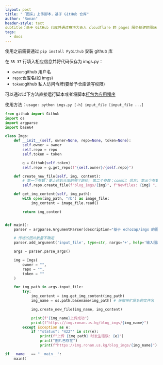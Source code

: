 ```yaml
---
layout: post
title: "「图床」上传脚本，基于 GitHub 仓库"
author: "Ronan"
header-style: text
subtitle：基于 GitHub 仓库并通过赛博大善人 cloudflare 的 pages 服务搭建的图床
tags:
  - docs
---
```


使用之前需要通过 `pip install PyGithub` 安装 github 库

在 `35-37` 行填入相应信息并将代码保存为 imgs.py：
- `owner`:github 用户名
- `repo`:仓库名(如 imgs)
- `token`:github 私人访问令牌(要给予仓库读写权限)

可以通过以下方法直接运行脚本或者将脚本[打包为应用程序](https://blog.ronan.us.kg/2024/09/02/python-%E6%89%93%E5%8C%85%E7%A8%8B%E5%BA%8F/)

使用方法：`usage: python imgs.py [-h] input_file [input_file ...]`

```python
from github import Github
import os
import argparse
import base64

class Imgs:
    def __init__(self, owner=None, repo=None, token=None):
        self.owner = owner
        self.repo = repo
        self.token = token

        g = Github(self.token)
        self.repo = g.get_repo(f"{self.owner}/{self.repo}")

    def create_new_file(self, img, content):
        # 第一个参数：要上传到仓库的哪个路径; 第二个参数：commit 信息; 第三个参数：上传文档正文; 第四个参数：上传的分支
        self.repo.create_file(f"blog_imgs/{img}", f"Newfiles: {img} ", content, branch="main")

    def get_img_content(self, img_path):
        with open(img_path, "rb") as image_file:
            img_content = image_file.read()

        return img_content


def main():
    parser = argparse.ArgumentParser(description="基于 echozap/imgs 的图床上传")

    # 传递的图片数量不确定
    parser.add_argument('input_file', type=str, nargs='+', help='输入图片的路径')

    args = parser.parse_args()

    img = Imgs(
        owner = "",
        repo = "",
        token = ""
    )

    for img_path in args.input_file:
        try:
            img_content = img.get_img_content(img_path)
            img_name = os.path.basename(img_path) # 获取带扩展名的文件名

            img.create_new_file(img_name, img_content)

            print(f"{img_name}上传成功")
            print(f"https://img.ronan.us.kg/blog_imgs/{img_name}")
        except Exception as e:
            if '"status": "422"' in str(e):
                print(f"上传 {img_path} 时发生错误: {e}")
                print("图片已存在")
                print(f"https://img.ronan.us.kg/blog_imgs/{img_name}")

if __name__ == "__main__":
    main()
```
